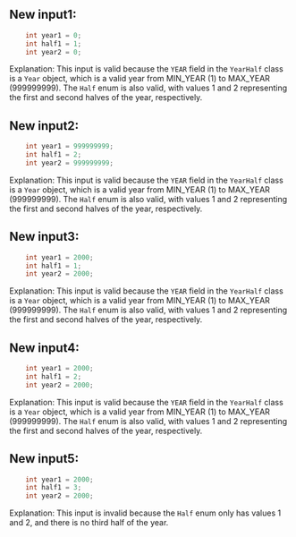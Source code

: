 ## New input1:
```java
    int year1 = 0;
    int half1 = 1;
    int year2 = 0;
```
Explanation: This input is valid because the `YEAR` field in the `YearHalf` class is a `Year` object, which is a valid year from MIN_YEAR (1) to MAX_YEAR (999999999). The `Half` enum is also valid, with values 1 and 2 representing the first and second halves of the year, respectively.

## New input2:
```java
    int year1 = 999999999;
    int half1 = 2;
    int year2 = 999999999;
```
Explanation: This input is valid because the `YEAR` field in the `YearHalf` class is a `Year` object, which is a valid year from MIN_YEAR (1) to MAX_YEAR (999999999). The `Half` enum is also valid, with values 1 and 2 representing the first and second halves of the year, respectively.

## New input3:
```java
    int year1 = 2000;
    int half1 = 1;
    int year2 = 2000;
```
Explanation: This input is valid because the `YEAR` field in the `YearHalf` class is a `Year` object, which is a valid year from MIN_YEAR (1) to MAX_YEAR (999999999). The `Half` enum is also valid, with values 1 and 2 representing the first and second halves of the year, respectively.

## New input4:
```java
    int year1 = 2000;
    int half1 = 2;
    int year2 = 2000;
```
Explanation: This input is valid because the `YEAR` field in the `YearHalf` class is a `Year` object, which is a valid year from MIN_YEAR (1) to MAX_YEAR (999999999). The `Half` enum is also valid, with values 1 and 2 representing the first and second halves of the year, respectively.

## New input5:
```java
    int year1 = 2000;
    int half1 = 3;
    int year2 = 2000;
```
Explanation: This input is invalid because the `Half` enum only has values 1 and 2, and there is no third half of the year.
